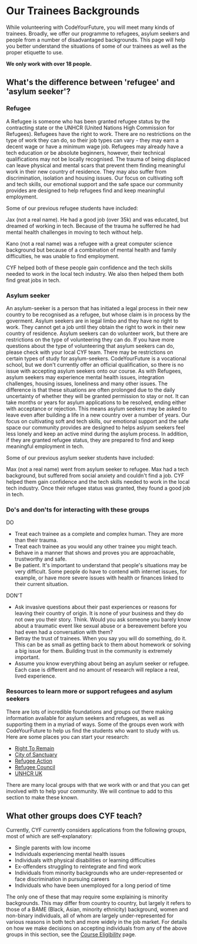 # Our Trainees Backgrounds

While volunteering with CodeYourFuture, you will meet many kinds of trainees. Broadly, we offer our programme to refugees, asylum seekers and people from a number of disadvantaged backgrounds. This page will help you better understand the situations of some of our trainees as well as the proper etiquette to use.

**We only work with over 18 people.**

## What's the difference between 'refugee' and 'asylum seeker'?

### Refugee

A Refugee is someone who has been granted refugee status by the contracting state or the UNHCR (United Nations High Commission for Refugees). Refugees have the right to work. There are no restrictions on the type of work they can do, so their job types can vary - they may earn a decent wage or have a minimum wage job. Refugees may already have a tech education or be absolute beginners, however, their technical qualifications may not be locally recognised. The trauma of being displaced can leave physical and mental scars that prevent them finding meaningful work in their new country of residence. They may also suffer from discrimination, isolation and housing issues. Our focus on cultivating soft and tech skills, our emotional support and the safe space our community provides are designed to help refugees find and keep meaningful employment.

Some of our previous refugee students have included:

Jax (not a real name). He had a good job (over 35k) and was educated, but dreamed of working in tech. Because of the trauma he sufferred he had mental health challenges in moving to tech without help.

Kano (not a real name) was a refugee with a great computer science background but because of a combination of mental health and family difficulties, he was unable to find employment.

CYF helped both of these people gain confidence and the tech skills needed to work in the local tech industry. We also then helped them both find great jobs in tech.

### Asylum seeker

An asylum-seeker is a person that has initiated a legal process in their new country to be recognised as a refugee, but whose claim is in process by the goverment. Asylum seekers are in legal limbo and they have no right to work. They cannot get a job until they obtain the right to work in their new country of residence. Asylum seekers can do volunteer work, but there are restrictions on the type of volunteering they can do. If you have more questions about the type of volunteering that asylum seekers can do, please check with your local CYF team. There may be restrictions on certain types of study for asylum-seekers. CodeYourFuture is a vocational school, but we don't currently offer an official qualification, so there is no issue with accepting asylum seekers onto our course. As with Refugees, asylum seekers may experience mental health issues, integration challenges, housing issues, loneliness and many other issues. The difference is that these situations are often prolonged due to the daily uncertainty of whether they will be granted permission to stay or not. It can take months or years for asylum applications to be resolved, ending either with acceptance or rejection. This means asylum seekers may be asked to leave even after building a life in a new country over a number of years. Our focus on cultivating soft and tech skills, our emotional support and the safe space our community provides are designed to helps aslyum seekers feel less lonely and keep an active mind during the asylum process. In addition, if they are granted refugee status, they are prepared to find and keep meaningful employment in tech.

Some of our previous asylum seeker students have included:

Max (not a real name) went from asylum seeker to refugee. Max had a tech background, but suffered from social anxiety and couldn't find a job. CYF helped them gain confidence and the tech skills needed to work in the local tech industry. Once their refugee status was granted, they found a good job in tech.

### Do's and don'ts for interacting with these groups

DO

* Treat each trainee as a complete and complex human. They are more than their trauma.
* Treat each trainee as you would any other trainee you might teach.
* Behave in a manner that shows and proves you are approachable, trustworthy and safe.
* Be patient. It's important to understand that people's situations may be very difficult. Some people do have to contend with internet issues, for example, or have more severe issues with health or finances linked to their current situation.

DON'T

* Ask invasive questions about their past experiences or reasons for leaving their country of origin. It is none of your business and they do not owe you their story. Think. Would you ask someone you barely know about a traumatic event like sexual abuse or a bereavement before you had even had a conversation with them?
* Betray the trust of trainees. When you say you will do something, do it. This can be as small as getting back to them about homework or solving a big issue for them. Building trust in the community is extremely important.
* Assume you know everything about being an asylum seeker or refugee. Each case is different and no amount of research will replace a real, lived experience.

### Resources to learn more or support refugees and asylum seekers

There are lots of incredible foundations and groups out there making information available for asylum seekers and refugees, as well as supporting them in a myriad of ways. Some of the groups even work with CodeYourFuture to help us find the students who want to study with us. Here are some places you can start your research:

* [Right To Remain](https://righttoremain.org.uk)
* [City of Sanctuary](https://cityofsanctuary.org)
* [Refugee Action](https://www.refugee-action.org.uk)
* [Refugee Council](https://www.refugeecouncil.org.uk)
* [UNHCR UK](https://www.unhcr.org/uk/asylum-in-the-uk.html)

There are many local groups with that we work with or and that you can get involved with to help your community. We will continue to add to this section to make these known.

## What other groups does CYF teach?

Currently, CYF currently considers applications from the following groups, most of which are self-explanatory:

* Single parents with low income
* Individuals experiencing mental health issues
* Individuals with physical disabilities or learning difficulties
* Ex-offenders struggling to reintegrate and find work
* Individuals from minority backgrounds who are under-represented or face discrimination in pursuing careers
* Individuals who have been unemployed for a long period of time

The only one of these that may require some explaining is minority backgrounds. This may differ from country to country, but largely it refers to those of a BAME (Black, Asian, minority ethnicity) background, women and non-binary individuals, all of whom are largely under-represented for various reasons in both tech and more widely in the job market. For details on how we make decisions on accepting individuals from any of the above groups in this section, see the [Course Eligibility](../course-processes/before-the-course/course-eligibility.md) page.
